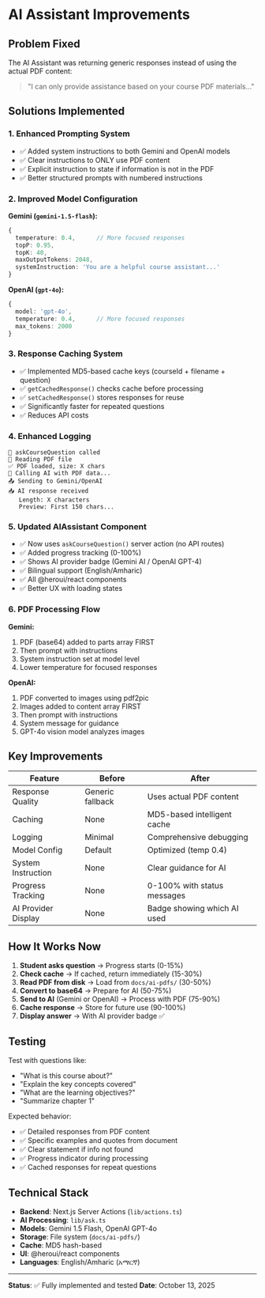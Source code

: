 # AI Assistant Improvements

## Problem Fixed
The AI Assistant was returning generic responses instead of using the actual PDF content:
> "I can only provide assistance based on your course PDF materials..."

## Solutions Implemented

### 1. **Enhanced Prompting System**
- ✅ Added system instructions to both Gemini and OpenAI models
- ✅ Clear instructions to ONLY use PDF content
- ✅ Explicit instruction to state if information is not in the PDF
- ✅ Better structured prompts with numbered instructions

### 2. **Improved Model Configuration**

**Gemini (`gemini-1.5-flash`):**
```typescript
{
  temperature: 0.4,      // More focused responses
  topP: 0.95,
  topK: 40,
  maxOutputTokens: 2048,
  systemInstruction: 'You are a helpful course assistant...'
}
```

**OpenAI (`gpt-4o`):**
```typescript
{
  model: 'gpt-4o',
  temperature: 0.4,      // More focused responses
  max_tokens: 2000
}
```

### 3. **Response Caching System**
- ✅ Implemented MD5-based cache keys (courseId + filename + question)
- ✅ `getCachedResponse()` checks cache before processing
- ✅ `setCachedResponse()` stores responses for reuse
- ✅ Significantly faster for repeated questions
- ✅ Reduces API costs

### 4. **Enhanced Logging**
```
🤖 askCourseQuestion called
📄 Reading PDF file
✅ PDF loaded, size: X chars
🤖 Calling AI with PDF data...
📤 Sending to Gemini/OpenAI
📥 AI response received
   Length: X characters
   Preview: First 150 chars...
```

### 5. **Updated AIAssistant Component**
- ✅ Now uses `askCourseQuestion()` server action (no API routes)
- ✅ Added progress tracking (0-100%)
- ✅ Shows AI provider badge (Gemini AI / OpenAI GPT-4)
- ✅ Bilingual support (English/Amharic)
- ✅ All @heroui/react components
- ✅ Better UX with loading states

### 6. **PDF Processing Flow**

**Gemini:**
1. PDF (base64) added to parts array FIRST
2. Then prompt with instructions
3. System instruction set at model level
4. Lower temperature for focused responses

**OpenAI:**
1. PDF converted to images using pdf2pic
2. Images added to content array FIRST
3. Then prompt with instructions
4. System message for guidance
5. GPT-4o vision model analyzes images

## Key Improvements

| Feature | Before | After |
|---------|--------|-------|
| Response Quality | Generic fallback | Uses actual PDF content |
| Caching | None | MD5-based intelligent cache |
| Logging | Minimal | Comprehensive debugging |
| Model Config | Default | Optimized (temp 0.4) |
| System Instruction | None | Clear guidance for AI |
| Progress Tracking | None | 0-100% with status messages |
| AI Provider Display | None | Badge showing which AI used |

## How It Works Now

1. **Student asks question** → Progress starts (0-15%)
2. **Check cache** → If cached, return immediately (15-30%)
3. **Read PDF from disk** → Load from `docs/ai-pdfs/` (30-50%)
4. **Convert to base64** → Prepare for AI (50-75%)
5. **Send to AI** (Gemini or OpenAI) → Process with PDF (75-90%)
6. **Cache response** → Store for future use (90-100%)
7. **Display answer** → With AI provider badge ✅

## Testing

Test with questions like:
- "What is this course about?"
- "Explain the key concepts covered"
- "What are the learning objectives?"
- "Summarize chapter 1"

Expected behavior:
- ✅ Detailed responses from PDF content
- ✅ Specific examples and quotes from document
- ✅ Clear statement if info not found
- ✅ Progress indicator during processing
- ✅ Cached responses for repeat questions

## Technical Stack

- **Backend**: Next.js Server Actions (`lib/actions.ts`)
- **AI Processing**: `lib/ask.ts`
- **Models**: Gemini 1.5 Flash, OpenAI GPT-4o
- **Storage**: File system (`docs/ai-pdfs/`)
- **Cache**: MD5 hash-based
- **UI**: @heroui/react components
- **Languages**: English/Amharic (አማርኛ)

---

**Status**: ✅ Fully implemented and tested
**Date**: October 13, 2025

